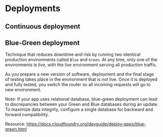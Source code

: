 # Deployments

## Continuous deployment

## Blue-Green deployment

Technique that reduces downtime and risk by running two identical production environments called `Blue` and `Green`. At any time, only one of the environments is live, with the live environment serving all production traffic.

As you prepare a new version of software, deployment and the final stage of testing takes place in the environment that is not live. Once it is deployed and fully tested, you switch the router so all incoming requests will go to new environment.

Note: If your app uses relational database, blue-green deployment can lead to discrepancies between your Green and Blue databases during an update. To maximize data integrity, configure a single database for backward and forward compatibility.

Resource: https://docs.cloudfoundry.org/devguide/deploy-apps/blue-green.html
